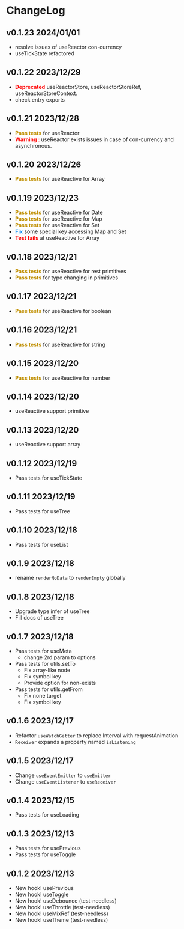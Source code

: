 # ChangeLog

## v0.1.23 2024/01/01

- resolve issues of useReactor con-currency
- useTickState refactored

## v0.1.22 2023/12/29

- **<font color="red">Deprecated</font>** useReactorStore, useReactorStoreRef, useReactorStoreContext.
- check entry exports

## v0.1.21 2023/12/28

- **<font color="#c09000">Pass tests</font>** for useReactor
- **<font color="red">Warning : </font>** useReactor exists issues in case of con-currency and asynchronous.

## v0.1.20 2023/12/26

- **<font color="#c09000">Pass tests</font>** for useReactive for Array

## v0.1.19 2023/12/23

- **<font color="#c09000">Pass tests</font>** for useReactive for Date
- **<font color="#c09000">Pass tests</font>** for useReactive for Map
- **<font color="#c09000">Pass tests</font>** for useReactive for Set
- **<font color="#2196f3">Fix</font>** some special key accessing Map and Set
- **<font color="red">Test fails</font>** at useReactive for Array

## v0.1.18 2023/12/21

- **<font color="#c09000">Pass tests</font>** for useReactive for rest primitives
- **<font color="#c09000">Pass tests</font>** for type changing in primitives

## v0.1.17 2023/12/21

- **<font color="#c09000">Pass tests</font>** for useReactive for boolean

## v0.1.16 2023/12/21

- **<font color="#c09000">Pass tests</font>** for useReactive for string

## v0.1.15 2023/12/20

- **<font color="#c09000">Pass tests</font>** for useReactive for number

## v0.1.14 2023/12/20

- useReactive support primitive

## v0.1.13 2023/12/20

- useReactive support array

## v0.1.12 2023/12/19

- Pass tests for useTickState

## v0.1.11 2023/12/19

- Pass tests for useTree

## v0.1.10 2023/12/18

- Pass tests for useList

## v0.1.9 2023/12/18

- rename `renderNoData` to `renderEmpty` globally

## v0.1.8 2023/12/18

- Upgrade type infer of useTree
- Fill docs of useTree

## v0.1.7 2023/12/18

- Pass tests for useMeta
  - change 2rd param to options
- Pass tests for utils.setTo
  - Fix array-like node
  - Fix symbol key
  - Provide option for non-exists
- Pass tests for utils.getFrom
  - Fix none target
  - Fix symbol key

## v0.1.6 2023/12/17

- Refactor `useWatchGetter` to replace Interval with requestAnimation
- `Receiver` expands a property named `isListening`

## v0.1.5 2023/12/17

- Change `useEventEmitter` to `useEmitter`
- Change `useEventListener` to `useReceiver`

## v0.1.4 2023/12/15

- Pass tests for useLoading

## v0.1.3 2023/12/13

- Pass tests for usePrevious
- Pass tests for useToggle

## v0.1.2 2023/12/13

- New hook! usePrevious
- New hook! useToggle
- New hook! useDebounce (test-needless)
- New hook! useThrottle (test-needless)
- New hook! useMixRef (test-needless)
- New hook! useTheme (test-needless)
